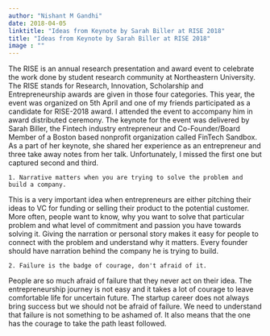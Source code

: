 ```yaml
---
author: "Nishant M Gandhi"
date: 2018-04-05
linktitle: "Ideas from Keynote by Sarah Biller at RISE 2018"
title: "Ideas from Keynote by Sarah Biller at RISE 2018"
image : ""
---
```


The RISE is an annual research presentation and award event to celebrate the work done by student research community at Northeastern University. The RISE stands for Research, Innovation, Scholarship and Entrepreneurship awards are given in those four categories. This year, the event was organized on 5th April and one of my friends participated as a candidate for RISE-2018 award. I attended the event to accompany him in award distributed ceremony. 
The keynote for the event was delivered by Sarah Biller, the Fintech industry entrepreneur and Co-Founder/Board Member of a Boston based nonprofit organization called FinTech Sandbox.
As a part of her keynote, she shared her experience as an entrepreneur and three take away notes from her talk. Unfortunately, I missed the first one but captured second and third.

    1. Narrative matters when you are trying to solve the problem and build a company.

This is a very important idea when entrepreneurs are either pitching their ideas to VC for funding or selling their product to the potential customer. More often, people want to know, why you want to solve that particular problem and what level of commitment and passion you have towards solving it. Giving the narration or personal story makes it easy for people to connect with the problem and understand why it matters. Every founder should have narration behind the company he is trying to build.   

    2. Failure is the badge of courage, don't afraid of it.

People are so much afraid of failure that they never act on their idea. The entrepreneurship journey is not easy and it takes a lot of courage to leave comfortable life for uncertain future. The startup career does not always bring success but we should not be afraid of failure. We need to understand that failure is not something to be ashamed of. It also means that the one has the courage to take the path least followed.